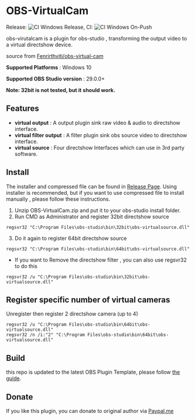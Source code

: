 # OBS-VirtualCam

Release: ![CI Windows Release](https://github.com/miaulightouch/obs-virtual-cam/actions/workflows/main.yml/badge.svg?event=release), CI: ![CI Windows On-Push](https://github.com/miaulightouch/obs-virtual-cam/actions/workflows/main.yml/badge.svg?event=push)

obs-virutalcam is a plugin for obs-studio , transforming the output video to a virtual directshow device.

source from [Fenrirthviti/obs-virtual-cam](https://github.com/Fenrirthviti/obs-virtual-cam)

**Supported Platforms** : Windows 10

**Supported OBS Studio version** : 29.0.0+

**Note: 32bit is not tested, but it should work.**

## Features

* **virtual output** : A output plugin sink raw video & audio to directshow interface.
* **virtual filter output** : A filter plugin sink obs source video to directshow interface.
* **virtual source** : Four directshow Interfaces which can use in 3rd party software.

## Install

The installer and compressed file can be found in [Release Page](https://github.com/miaulightouch/obs-virtual-cam/releases). Using installer is recommended, but if you want to use compressed file to install manually , please follow these instructions.

1. Unzip OBS-VirtualCam.zip and put it to your obs-studio install folder.
2. Run CMD as Administrator and register 32bit directshow source

```batch
regsvr32 "C:\Program Files\obs-studio\bin\32bit\obs-virtualsource.dll"
```

3. Do it again to register 64bit directshow source

```batch
regsvr32 "C:\Program Files\obs-studio\bin\64bit\obs-virtualsource.dll"
```

- If you want to Remove the directshow filter , you can also use regsvr32 to do this

```batch
regsvr32 /u "C:\Program Files\obs-studio\bin\32bit\obs-virtualsource.dll"
```

## Register specific number of virtual cameras

Unregister then register 2 directshow camera (up to 4)

```batch
regsvr32 /u "C:\Program Files\obs-studio\bin\64bit\obs-virtualsource.dll"
regsvr32 /n /i:"2" "C:\Program Files\obs-studio\bin\64bit\obs-virtualsource.dll"
```

## Build

this repo is updated to the latest OBS Plugin Template, please follow [the guide](https://github.com/obsproject/obs-plugintemplate).

## Donate

If you like this plugin, you can donate to original author via [Paypal.me](https://www.paypal.me/obsvirtualcam)
